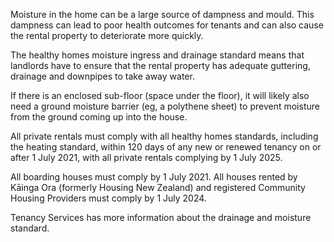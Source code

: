 Moisture in the home can be a large source of dampness and mould. This dampness can lead to poor health outcomes for tenants and can also cause the rental property to deteriorate more quickly.

The healthy homes moisture ingress and drainage standard means that landlords have to ensure that the rental property has adequate guttering, drainage and downpipes to take away water.

If there is an enclosed sub-floor (space under the floor), it will likely also need a ground moisture barrier (eg, a polythene sheet) to prevent moisture from the ground coming up into the house.

All private rentals must comply with all healthy homes standards, including the heating standard, within 120 days of any new or renewed tenancy on or after 1 July 2021, with all private rentals complying by 1 July 2025.

All boarding houses must comply by 1 July 2021. All houses rented by Kāinga Ora (formerly Housing New Zealand) and registered Community Housing Providers must comply by 1 July 2024.

Tenancy Services has more information about the drainage and moisture standard.